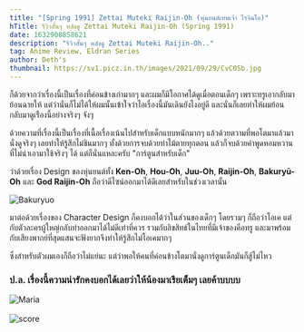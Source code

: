```yaml
---
title: "[Spring 1991] Zettai Muteki Raijin-Oh (หุ่นยนต์เทพเจ้า ไรจินโอ)"
hTitle: รีวิวสั้นๆ หลังดู Zettai Muteki Raijin-Oh (Spring 1991)
date: 1632900858621
description: "รีวิวสั้นๆ หลังดู Zettai Muteki Raijin-Oh.."
tag: Anime Review, Eldran Series
author: Deth's
thumbnail: https://sv1.picz.in.th/images/2021/09/29/CvC0Sb.jpg
---
```

ก็ด้วยจากว่าเรื่องนี้เป็นเรื่องที่ค่อนข้างเก่ามากๆ และผมก็มีโอกาศได้ดูเมื่อตอนเด็กๆ เพราะทรูเอากลับมาย้อนฉายให้ แต่ว่านั่นก็ไม่ได้ให้ผมนั้นเข้าใจว่าไอเรื่องนี้มันเดินยังไงอยู่ดี และนั่นก็เลยทำให้ผมย้อนกลับมาดูเร่ืองนี้อย่างจริงๆ จังๆ <br />

ด้วยความที่เรื่องนี้เป็นเรื่องที่เนื้อเรื่องเน้นไปสำหรับเด็กแบบหนักมากๆ แล้วด้วยตวามที่พอโตมาแล้วมานั่งดูจริงๆ เลยทำให้รู้สึกไม่ชินมากๆ ทั้งด้วยการจบด้วยท่าไม้ตายทุกตอน แล้วก็จบด้วยคำพูดหอมหวานที่ไม่น่าเอามาใช้จริงๆ ได้ แต่ก็นั่นแหละครับ "การ์ตูนสำหรับเด็ก" <br />

ว่าด้วยเรื่อง Design ของหุ่นยนต์ทั้ง **Ken-Oh**, **Hou-Oh**, **Juu-Oh**, **Raijin-Oh**, **Bakuryū-Oh** และ **God Raijin-Oh** ถือว่าดีไซน์ออกมาได้ดีเลยสำหรับในช่วงเวลานั้น <br />

<img src="https://sv1.picz.in.th/images/2021/09/29/CvVXc9.jpg" alt="Bakuryuo">

มาต่อด้วยเรื่องของ Character Design ก็คงบอกได้ว่าในส่วนของเด็กๆ โดยรวมๆ ก็ถือว่าโอเค แต่กับตัวละครผู้ใหญ่กลับทำออกมาได้ไม่ดีเท่าที่ควร รวมกับลิขสิทธ์ในไทยที่มีเจ้าของคือทรู และมาพร้อมกับเสียงพากย์ที่สุดแสนจะฟังยากจึงทำให้รู้สึกไม่โอเคมากๆ <br />

ซึ่งสำหรับตัวผมเองก็ถือว่าไม่แย่นะ แต่ว่าพอให้คนที่ค่อนข้างโตมานั่งดูการ์ตูนเด็กมันก็สู้ไม่ไหว


### ป.ล. เรื่องนี้ความน่ารักคงบอกได้เลยว่าให้น้องมาเรียเต็มๆ เลยค้าบบบบ
<img src="https://sv1.picz.in.th/images/2021/09/29/CvCcDk.jpg" alt="Maria">
<br /><br />

<img src="https://img.shields.io/badge/Score-5%2F10-coral?style=for-the-badge" alt="score">